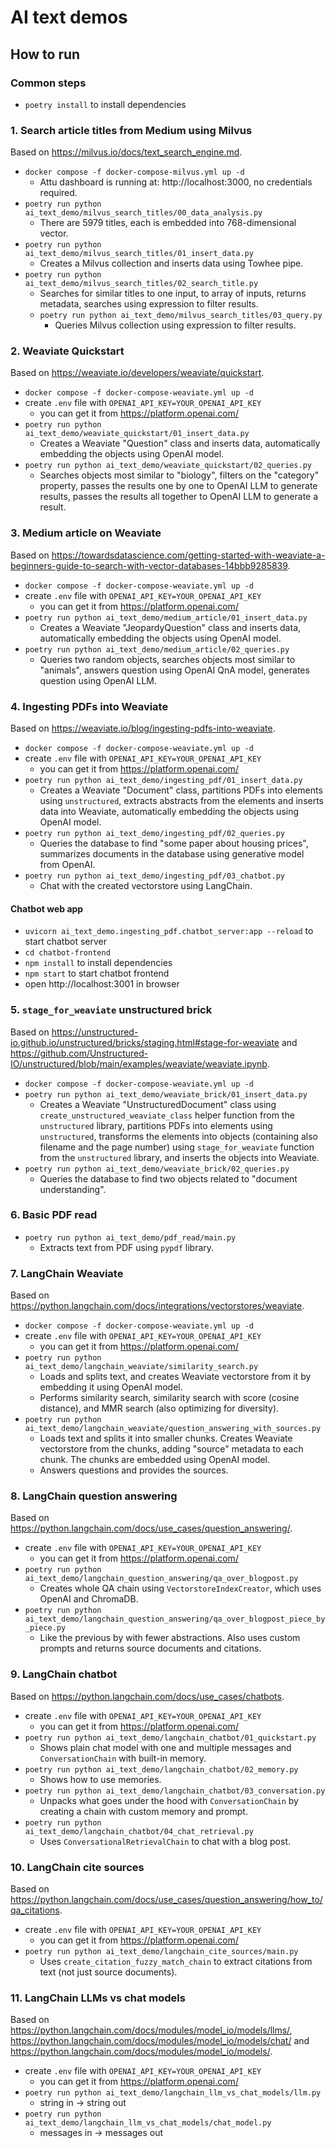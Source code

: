 # AI text demos

## How to run

### Common steps

- `poetry install` to install dependencies

### 1. Search article titles from Medium using Milvus

Based on https://milvus.io/docs/text_search_engine.md.

- `docker compose -f docker-compose-milvus.yml up -d`
    - Attu dashboard is running at: http://localhost:3000, no credentials required.
- `poetry run python ai_text_demo/milvus_search_titles/00_data_analysis.py`
    - There are 5979 titles, each is embedded into 768-dimensional vector.
- `poetry run python ai_text_demo/milvus_search_titles/01_insert_data.py`
    - Creates a Milvus collection and inserts data using Towhee pipe.
- `poetry run python ai_text_demo/milvus_search_titles/02_search_title.py`
    - Searches for similar titles to one input, to array of inputs, returns metadata, searches using expression to
      filter results.
    - `poetry run python ai_text_demo/milvus_search_titles/03_query.py`
        - Queries Milvus collection using expression to filter results.

### 2. Weaviate Quickstart

Based on https://weaviate.io/developers/weaviate/quickstart.

- `docker compose -f docker-compose-weaviate.yml up -d`
- create `.env` file with `OPENAI_API_KEY=YOUR_OPENAI_API_KEY`
    - you can get it from https://platform.openai.com/
- `poetry run python ai_text_demo/weaviate_quickstart/01_insert_data.py`
    - Creates a Weaviate "Question" class and inserts data, automatically embedding the objects using OpenAI model.
- `poetry run python ai_text_demo/weaviate_quickstart/02_queries.py`
    - Searches objects most similar to "biology", filters on the "category" property, passes the results one by one to
      OpenAI LLM to generate results, passes the results all together to OpenAI LLM to generate a result.

### 3. Medium article on Weaviate

Based
on https://towardsdatascience.com/getting-started-with-weaviate-a-beginners-guide-to-search-with-vector-databases-14bbb9285839.

- `docker compose -f docker-compose-weaviate.yml up -d`
- create `.env` file with `OPENAI_API_KEY=YOUR_OPENAI_API_KEY`
    - you can get it from https://platform.openai.com/
- `poetry run python ai_text_demo/medium_article/01_insert_data.py`
    - Creates a Weaviate "JeopardyQuestion" class and inserts data, automatically embedding the objects using OpenAI
      model.
- `poetry run python ai_text_demo/medium_article/02_queries.py`
    - Queries two random objects, searches objects most similar to "animals", answers question using OpenAI QnA model,
      generates question using OpenAI LLM.

### 4. Ingesting PDFs into Weaviate

Based on https://weaviate.io/blog/ingesting-pdfs-into-weaviate.

- `docker compose -f docker-compose-weaviate.yml up -d`
- create `.env` file with `OPENAI_API_KEY=YOUR_OPENAI_API_KEY`
    - you can get it from https://platform.openai.com/
- `poetry run python ai_text_demo/ingesting_pdf/01_insert_data.py`
    - Creates a Weaviate "Document" class, partitions PDFs into elements using `unstructured`, extracts abstracts from
      the elements and inserts data into Weaviate, automatically embedding the objects using OpenAI model.
- `poetry run python ai_text_demo/ingesting_pdf/02_queries.py`
    - Queries the database to find "some paper about housing prices", summarizes documents in the database using
      generative model from OpenAI.
- `poetry run python ai_text_demo/ingesting_pdf/03_chatbot.py`
    - Chat with the created vectorstore using LangChain.

#### Chatbot web app

- `uvicorn ai_text_demo.ingesting_pdf.chatbot_server:app --reload` to start chatbot server
- `cd chatbot-frontend`
- `npm install` to install dependencies
- `npm start` to start chatbot frontend
- open http://localhost:3001 in browser

### 5. `stage_for_weaviate` unstructured brick

Based on https://unstructured-io.github.io/unstructured/bricks/staging.html#stage-for-weaviate
and https://github.com/Unstructured-IO/unstructured/blob/main/examples/weaviate/weaviate.ipynb.

- `docker compose -f docker-compose-weaviate.yml up -d`
- `poetry run python ai_text_demo/weaviate_brick/01_insert_data.py`
    - Creates a Weaviate "UnstructuredDocument" class using `create_unstructured_weaviate_class` helper function from
      the `unstructured` library, partitions PDFs into elements using `unstructured`, transforms the elements into
      objects (containing also filename and the page number) using `stage_for_weaviate` function from the `unstructured`
      library, and inserts the objects into Weaviate.
- `poetry run python ai_text_demo/weaviate_brick/02_queries.py`
    - Queries the database to find two objects related to "document understanding".

### 6. Basic PDF read

- `poetry run python ai_text_demo/pdf_read/main.py`
    - Extracts text from PDF using `pypdf` library.

### 7. LangChain Weaviate

Based on https://python.langchain.com/docs/integrations/vectorstores/weaviate.

- `docker compose -f docker-compose-weaviate.yml up -d`
- create `.env` file with `OPENAI_API_KEY=YOUR_OPENAI_API_KEY`
    - you can get it from https://platform.openai.com/
- `poetry run python ai_text_demo/langchain_weaviate/similarity_search.py`
    - Loads and splits text, and creates Weaviate vectorstore from it by embedding it using OpenAI model.
    - Performs similarity search, similarity search with score (cosine distance), and MMR search (also optimizing for
      diversity).
- `poetry run python ai_text_demo/langchain_weaviate/question_answering_with_sources.py`
    - Loads text and splits it into smaller chunks. Creates Weaviate vectorstore from the chunks, adding "source"
      metadata to each chunk. The chunks are embedded using OpenAI model.
    - Answers questions and provides the sources.

### 8. LangChain question answering

Based on https://python.langchain.com/docs/use_cases/question_answering/.

- create `.env` file with `OPENAI_API_KEY=YOUR_OPENAI_API_KEY`
    - you can get it from https://platform.openai.com/
- `poetry run python ai_text_demo/langchain_question_answering/qa_over_blogpost.py`
    - Creates whole QA chain using `VectorstoreIndexCreator`, which uses OpenAI and ChromaDB.
- `poetry run python ai_text_demo/langchain_question_answering/qa_over_blogpost_piece_by_piece.py`
    - Like the previous by with fewer abstractions. Also uses custom prompts and returns source documents and citations.

### 9. LangChain chatbot

Based on https://python.langchain.com/docs/use_cases/chatbots.

- create `.env` file with `OPENAI_API_KEY=YOUR_OPENAI_API_KEY`
    - you can get it from https://platform.openai.com/
- `poetry run python ai_text_demo/langchain_chatbot/01_quickstart.py`
    - Shows plain chat model with one and multiple messages and `ConversationChain` with built-in memory.
- `poetry run python ai_text_demo/langchain_chatbot/02_memory.py`
    - Shows how to use memories.
- `poetry run python ai_text_demo/langchain_chatbot/03_conversation.py`
    - Unpacks what goes under the hood with `ConversationChain` by creating a chain with custom memory and prompt.
- `poetry run python ai_text_demo/langchain_chatbot/04_chat_retrieval.py`
    - Uses `ConversationalRetrievalChain` to chat with a blog post.

### 10. LangChain cite sources

Based on https://python.langchain.com/docs/use_cases/question_answering/how_to/qa_citations.

- create `.env` file with `OPENAI_API_KEY=YOUR_OPENAI_API_KEY`
    - you can get it from https://platform.openai.com/
- `poetry run python ai_text_demo/langchain_cite_sources/main.py`
    - Uses `create_citation_fuzzy_match_chain` to extract citations from text (not just source documents).

### 11. LangChain LLMs vs chat models

Based on https://python.langchain.com/docs/modules/model_io/models/llms/,
https://python.langchain.com/docs/modules/model_io/models/chat/ and
https://python.langchain.com/docs/modules/model_io/models/.

- create `.env` file with `OPENAI_API_KEY=YOUR_OPENAI_API_KEY`
    - you can get it from https://platform.openai.com/
- `poetry run python ai_text_demo/langchain_llm_vs_chat_models/llm.py`
  - string in -> string out
- `poetry run python ai_text_demo/langchain_llm_vs_chat_models/chat_model.py`
  - messages in -> messages out
